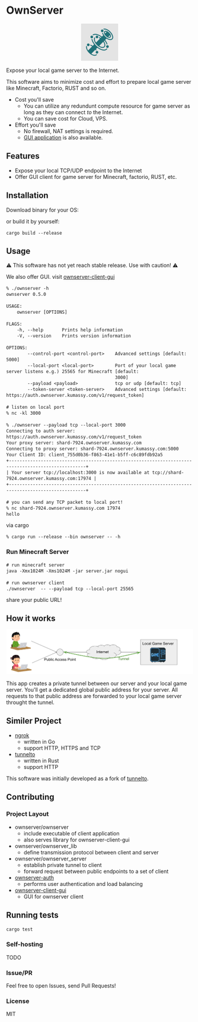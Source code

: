 # OwnServer
<p align="center">
  <img alt="overview" src="docs/img/logo.svg" width=100 height=100>
</p>

Expose your local game server to the Internet.

This software aims to minimize cost and effort to prepare local game server like Minecraft, Factorio, RUST and so on.

- Cost you'll save
  - You can utilize any redundunt compute resource for game server as long as they can connect *to* the Internet.
  - You can save cost for Cloud, VPS.
- Effort you'll save
  - No firewall, NAT settings is required.
  - [GUI application](https://github.com/Kumassy/ownserver-client-gui) is also available.

## Features
- Expose your local TCP/UDP endpoint to the Internet
- Offer GUI client for game server for Minecraft, factorio, RUST, etc.

## Installation
Download binary for your OS: 

or build it by yourself:

```
cargo build --release
```

## Usage
:warning: This software has not yet reach stable release. Use with caution! :warning:

We also offer GUI. visit [ownserver-client-gui](https://github.com/Kumassy/ownserver-client-gui)

```
% ./ownserver -h
ownserver 0.5.0

USAGE:
    ownserver [OPTIONS]

FLAGS:
    -h, --help       Prints help information
    -V, --version    Prints version information

OPTIONS:
        --control-port <control-port>    Advanced settings [default: 5000]
        --local-port <local-port>        Port of your local game server listens e.g.) 25565 for Minecraft [default:
                                         3000]
        --payload <payload>              tcp or udp [default: tcp]
        --token-server <token-server>    Advanced settings [default: https://auth.ownserver.kumassy.com/v1/request_token]

# listen on local port
% nc -kl 3000

% ./ownserver --payload tcp --local-port 3000
Connecting to auth server: https://auth.ownserver.kumassy.com/v1/request_token
Your proxy server: shard-7924.ownserver.kumassy.com
Connecting to proxy server: shard-7924.ownserver.kumassy.com:5000
Your Client ID: client_755d0b36-f863-41e1-b5ff-c6c89fdb92a5
+---------------------------------------------------------------------------------------------------+
| Your server tcp://localhost:3000 is now available at tcp://shard-7924.ownserver.kumassy.com:17974 |
+---------------------------------------------------------------------------------------------------+

# you can send any TCP packet to local port!
% nc shard-7924.ownserver.kumassy.com 17974
hello
```

via cargo
```
% cargo run --release --bin ownserver -- -h
```

### Run Minecraft Server
```
# run minecraft server
java -Xmx1024M -Xms1024M -jar server.jar nogui

# run ownserver client
./ownserver  -- --payload tcp --local-port 25565
```

share your public URL!

## How it works
![](/docs/img/overview.svg)

This app creates a private tunnel between our server and your local game server. You'll get a dedicated global public address for your server. 
All requests to that public address are forwarded to your local game server throught the tunnel.


## Similer Project
- [ngrok](https://github.com/inconshreveable/ngrok)
  - written in Go
  - support HTTP, HTTPS and TCP
- [tunnelto](https://github.com/agrinman/tunnelto)
  - written in Rust
  - support HTTP

This software was initially developed as a fork of [tunnelto](https://github.com/agrinman/tunnelto).

## Contributing
### Project Layout
- ownserver/ownserver
  - include executable of client application
  - also serves library for ownserver-client-gui
- ownserver/ownserver_lib
  - define transmission protocol between client and server
- ownserver/ownserver_server
  - establish private tunnel to client
  - forward request between public endpoints to a set of client
- [ownserver-auth](https://github.com/Kumassy/ownserver-auth)
  - performs user authentication and load balancing
- [ownserver-client-gui](https://github.com/Kumassy/ownserver-client-gui)
  - GUI for ownserver client

## Running tests

```
cargo test
```


### Self-hosting
TODO

### Issue/PR
Feel free to open Issues, send Pull Requests!

### License
MIT